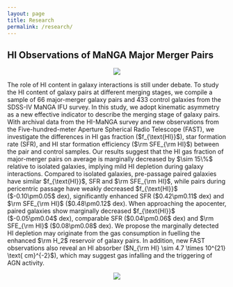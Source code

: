 ```yaml
---
layout: page
title: Research
permalink: /research/
---
```

## HI Observations of MaNGA Major Merger Pairs

<figure>
<p align="center">
<img src="https://qz-yu.github.io/images/optical_image_hi_spec.png" >
</p>
</figure>
The role of HI content in galaxy interactions is still under debate. To study the HI content of galaxy pairs at different merging stages, we compile a sample of 66 major-merger galaxy pairs and 433 control galaxies from the SDSS-IV MaNGA IFU survey. In this study, we adopt kinematic asymmetry as a new effective indicator to describe the merging stage of galaxy pairs. With archival data from the HI-MaNGA survey and new observations from the Five-hundred-meter Aperture Spherical Radio Telescope (FAST), we investigate the differences in HI gas fraction ($f_{\text{HI}}$), star formation rate (SFR), and HI star formation efficiency ($\rm SFE_{\rm HI}$) between the pair and control samples. Our results suggest that the HI gas fraction of major-merger pairs on average is marginally decreased by $\sim 15\%$ relative to isolated galaxies, implying mild HI depletion during galaxy interactions. Compared to isolated galaxies, pre-passage paired galaxies have similar $f_{\text{HI}}$, SFR and $\rm SFE_{\rm HI}$, while pairs during pericentric passage have weakly decreased $f_{\text{HI}}$ ($-0.10\pm0.05$ dex), significantly enhanced SFR ($0.42\pm0.11$ dex) and $\rm SFE_{\rm HI}$ ($0.48\pm0.12$ dex). When approaching the apocenter, paired galaxies show marginally decreased $f_{\text{HI}}$ ($-0.05\pm0.04$ dex), comparable SFR ($0.04\pm0.06$ dex) and $\rm SFE_{\rm HI}$ ($0.08\pm0.08$ dex). We propose the marginally detected HI depletion may originate from the gas consumption in fuelling the enhanced $\rm H_2$ reservoir of galaxy pairs. In addition, new FAST observations also reveal an HI absorber ($N_{\rm HI} \sim 4.7 \times 10^{21} \text{ cm}^{-2}$), which may suggest gas infalling and the triggering of AGN activity.
<figure>
<p align="center">
<img src="https://qz-yu.github.io/images/major_pair_dlt_properties_vs_stages_comp_new.png" >
</p>
</figure>
